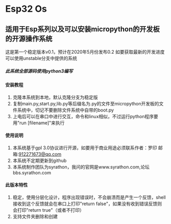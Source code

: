 # Esp32 Os

## 适用于Esp系列以及可以安装micropython的开发板的开源操作系统

这是第一个稳定版本v0.1，预计在2020年5月份发布0.2
如要获取最新的开发进度可以使用unstable分支中提供的系统

##### 此系统全部源码使用python3编写

#### 安装教程

1.  克隆本系统到本地，默认克隆分支为稳定版
2.  复制main.py,start.py,lib.py等后缀名为.py的文件至micropython开发板的文件系统中，切记不要删除文件系统中自带的boot.py
3.  上电后可以在串口中进行交互，命令和linux相似，不过运行python程序要用"run [filename]"来执行

#### 使用说明

1.  本系统基于gpl 3.0协议进行开源，如要用于商业用途必须联系作者：罗印 邮箱:912271673@qq.com
2.  本系统不定期更新到github
3.  本系统制作团队为syrathon，我问的官网是www.syrathon.com,论坛bbs.syrathon.com

#### 此版本特性
1.  稳定，使用分层化设计，程序出现错误时，不会崩溃而是产生一个反馈，shell接收到这个反馈就会在串口上打印"return false"，如果没有收到错误反馈则会打印"return true"（或者不打印）
2.  支持文件夹删除和创建